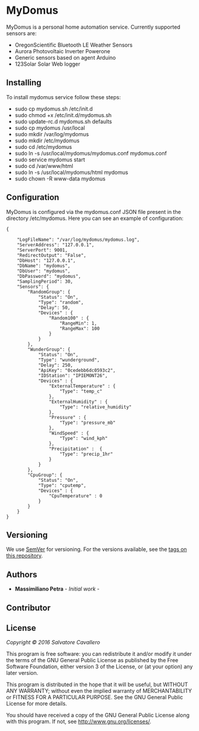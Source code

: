 # MyDomus

MyDomus is a personal home automation service. 
Currently supported sensors are:

* OregonScientific Bluetooth LE Weather Sensors
* Aurora Photovoltaic Inverter Powerone
* Generic sensors based on agent Arduino
* 123Solar Solar Web logger


## Installing

To install mydomus service follow these steps:


* sudo cp mydomus.sh /etc/init.d
* sudo chmod +x /etc/init.d/mydomus.sh
* sudo update-rc.d mydomus.sh defaults
* sudo cp mydomus /usr/local
* sudo mkdir /var/log/mydomus
* sudo mkdir /etc/mydomus
* sudo cd /etc/mydomus
* sudo ln -s /usr/local/mydomus/mydomus.conf mydomus.conf
* sudo service mydomus start
* sudo cd /var/www/html
* sudo ln -s /usr/local/mydomus/html mydomus
* sudo chown -R www-data mydomus

## Configuration

MyDomus is configured via the mydomus.conf JSON file present in the directory /etc/mydomus. Here you can see an example of 
configuration:

```
{

    "LogFileName": "/var/log/mydomus/mydomus.log",
    "ServerAddress": "127.0.0.1",
    "ServerPort": 9001,
    "RedirectOutput": "False",
    "DbHost": "127.0.0.1",
    "DbName": "mydomus",
    "DbUser": "mydomus",
    "DbPassword": "mydomus",
    "SamplingPeriod": 30,
    "Sensors": {
        "RandomGroup": {
            "Status": "On",
            "Type": "random",
            "Delay": 50,
            "Devices" : {
                "Random100" : {
                    "RangeMin": 1,
                    "RangeMax": 100
                }
            }
        },
        "WunderGroup": {
            "Status": "On",
            "Type": "wunderground",
            "Delay": 250,
            "ApiKey": "0cedebb6dc0593c2",
            "IDStation": "IPIEMONT26",
            "Devices" : {
                "ExternalTemperature" : {
                    "Type": "temp_c"
                },
                "ExternalHumidity" : {
                    "Type": "relative_humidity"
                },
                "Pressure" : {
                    "Type": "pressure_mb"
                },
                "WindSpeed" : {
                    "Type": "wind_kph"
                },
                "Precipitation" :  {
                    "Type": "precip_1hr"
                }
            }
        },
        "CpuGroup": {
            "Status": "On",
            "Type": "cputemp",
            "Devices" : {
                "CpuTemperature" : 0
            }
        }
    }
}
```


## Versioning

We use [SemVer](http://semver.org/) for versioning. For the versions available, see the [tags on this repository](https://github.com/scavallero/mydomus/tags). 

## Authors

* **Massimiliano Petra** - *Initial work* - 

## Contributor

## License

_Copyright © 2016 Salvatore Cavallero_

This program is free software: you can redistribute it and/or modify
it under the terms of the GNU General Public License as published by
the Free Software Foundation, either version 3 of the License, or
(at your option) any later version.

This program is distributed in the hope that it will be useful,
but WITHOUT ANY WARRANTY; without even the implied warranty of
MERCHANTABILITY or FITNESS FOR A PARTICULAR PURPOSE.  See the
GNU General Public License for more details.

You should have received a copy of the GNU General Public License
along with this program.  If not, see <http://www.gnu.org/licenses/>.


